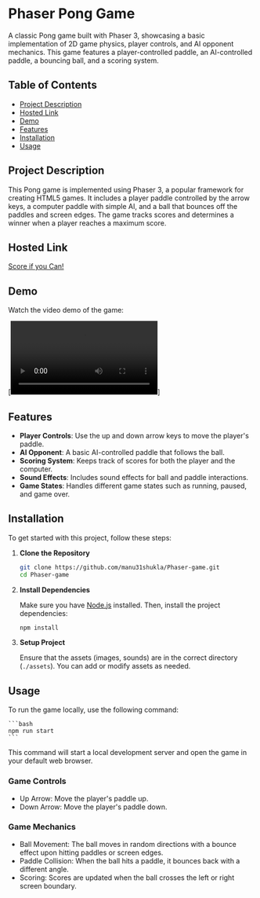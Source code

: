 # Phaser Pong Game

A classic Pong game built with Phaser 3, showcasing a basic implementation of 2D game physics, player controls, and AI opponent mechanics. This game features a player-controlled paddle, an AI-controlled paddle, a bouncing ball, and a scoring system.

## Table of Contents

- [Project Description](#project-description)
- [Hosted Link](#link)
- [Demo](#demo)
- [Features](#features)
- [Installation](#installation)
- [Usage](#usage)

## Project Description

This Pong game is implemented using Phaser 3, a popular framework for creating HTML5 games. It includes a player paddle controlled by the arrow keys, a computer paddle with simple AI, and a ball that bounces off the paddles and screen edges. The game tracks scores and determines a winner when a player reaches a maximum score.

## Hosted Link
[Score if you Can!](https://score-if-you-can.netlify.app/)

## Demo
Watch the video demo of the game:

[![Watch the video](assets/video_recording.mp4)]

## Features

- **Player Controls**: Use the up and down arrow keys to move the player's paddle.
- **AI Opponent**: A basic AI-controlled paddle that follows the ball.
- **Scoring System**: Keeps track of scores for both the player and the computer.
- **Sound Effects**: Includes sound effects for ball and paddle interactions.
- **Game States**: Handles different game states such as running, paused, and game over.

## Installation

To get started with this project, follow these steps:

1. **Clone the Repository**

    ```bash
    git clone https://github.com/manu31shukla/Phaser-game.git
    cd Phaser-game
    ```

2. **Install Dependencies**

    Make sure you have [Node.js](https://nodejs.org/) installed. Then, install the project dependencies:

    ```bash
    npm install
    ```

3. **Setup Project**

    Ensure that the assets (images, sounds) are in the correct directory (`./assets`). You can add or modify assets as needed.

## Usage

To run the game locally, use the following command:

    ```bash
    npm run start
    ```
This command will start a local development server and open the game in your default web browser.

### Game Controls
- Up Arrow: Move the player's paddle up.
- Down Arrow: Move the player's paddle down.

### Game Mechanics
- Ball Movement: The ball moves in random directions with a bounce effect upon hitting paddles or screen edges.
- Paddle Collision: When the ball hits a paddle, it bounces back with a different angle.
- Scoring: Scores are updated when the ball crosses the left or right screen boundary.
